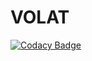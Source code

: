 # VOLAT

[![Codacy Badge](https://api.codacy.com/project/badge/Grade/8945fc2b3ef74c258ff0c55ca7dd9ee8)](https://app.codacy.com/gh/AlekseyKorshuk/VOLAT?utm_source=github.com&utm_medium=referral&utm_content=AlekseyKorshuk/VOLAT&utm_campaign=Badge_Grade_Settings)
